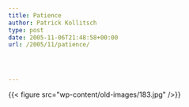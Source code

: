 ```yaml
---
title: Patience
author: Patrick Kollitsch
type: post
date: 2005-11-06T21:48:58+00:00
url: /2005/11/patience/




---
```

{{< figure src="wp-content/old-images/183.jpg" />}}
